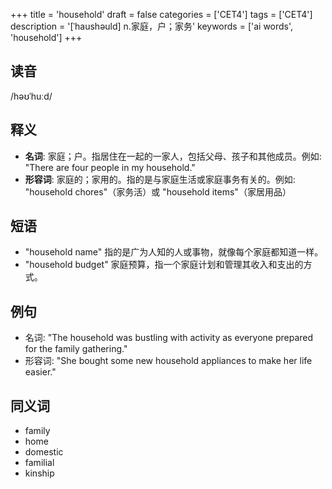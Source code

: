 +++
title = 'household'
draft = false
categories = ['CET4']
tags = ['CET4']
description = '[ˈhaushəuld] n.家庭，户；家务'
keywords = ['ai words', 'household']
+++

## 读音
/həʊˈhuːd/

## 释义
- **名词**: 家庭；户。指居住在一起的一家人，包括父母、孩子和其他成员。例如: "There are four people in my household."
- **形容词**: 家庭的；家用的。指的是与家庭生活或家庭事务有关的。例如: "household chores"（家务活）或 "household items"（家居用品）

## 短语
- "household name" 指的是广为人知的人或事物，就像每个家庭都知道一样。
- "household budget" 家庭预算，指一个家庭计划和管理其收入和支出的方式。

## 例句
- 名词: "The household was bustling with activity as everyone prepared for the family gathering."
- 形容词: "She bought some new household appliances to make her life easier."

## 同义词
- family
- home
- domestic
- familial
- kinship
